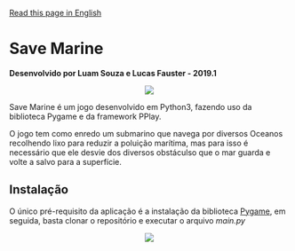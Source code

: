[Read this page in English](https://github.com/luamz/save-marine/blob/master/README.en.md)

# Save Marine
__Desenvolvido por Luam Souza e Lucas Fauster - 2019.1__
<p align="center">
  <img src="https://user-images.githubusercontent.com/50959073/106484768-b1706980-648e-11eb-9f3d-626dae75db6a.png" />
</p>

Save Marine é um jogo desenvolvido em Python3, fazendo uso da biblioteca Pygame e da framework PPlay.

O jogo tem como enredo um submarino que navega por diversos Oceanos recolhendo lixo para reduzir a poluição marítima, mas para isso é necessário que ele desvie dos diversos obstáculso que o mar guarda e volte a salvo para a superfície.

## Instalação
O único pré-requisito da aplicação é a instalação da biblioteca [Pygame](https://www.pygame.org/wiki/GettingStarted), em seguida, basta clonar o repositório e executar o arquivo *main.py*
<p align="center">
  <img src="https://user-images.githubusercontent.com/50959073/106483769-a5d07300-648d-11eb-9bd6-f117b640f8e8.png" />
</p>
